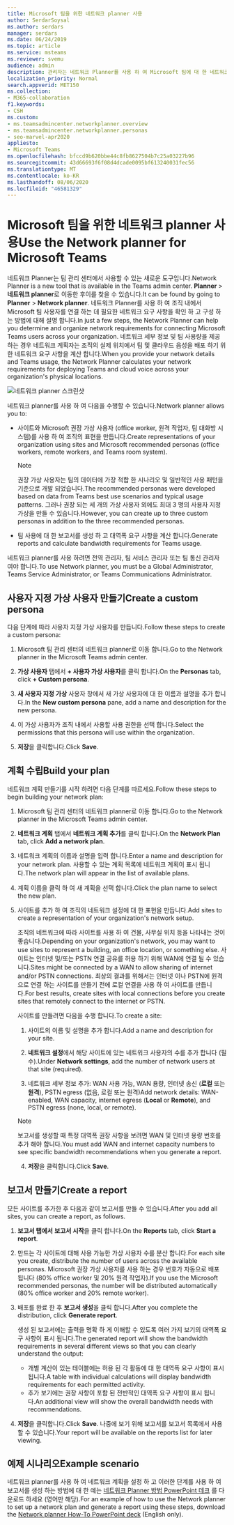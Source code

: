 ```yaml
---
title: Microsoft 팀을 위한 네트워크 planner 사용
author: SerdarSoysal
ms.author: serdars
manager: serdars
ms.date: 06/24/2019
ms.topic: article
ms.service: msteams
ms.reviewer: svemu
audience: admin
description: 관리자는 네트워크 Planner를 사용 하 여 Microsoft 팀에 대 한 네트워크 요구 사항을 결정 하는 방법을 배울 수 있습니다.
localization_priority: Normal
search.appverid: MET150
ms.collection:
- M365-collaboration
f1.keywords:
- CSH
ms.custom:
- ms.teamsadmincenter.networkplanner.overview
- ms.teamsadmincenter.networkplanner.personas
- seo-marvel-apr2020
appliesto:
- Microsoft Teams
ms.openlocfilehash: bfccd9b620bbe44c8fb8627504b7c25a03227b96
ms.sourcegitcommit: 43d66693f6f08d4dcade0095bf613240031fec56
ms.translationtype: MT
ms.contentlocale: ko-KR
ms.lasthandoff: 08/06/2020
ms.locfileid: "46581329"
---
```

# <a name="use-the-network-planner-for-microsoft-teams"></a><span data-ttu-id="62ff6-103">Microsoft 팀을 위한 네트워크 planner 사용</span><span class="sxs-lookup"><span data-stu-id="62ff6-103">Use the Network planner for Microsoft Teams</span></span>

<span data-ttu-id="62ff6-104">네트워크 Planner는 팀 관리 센터에서 사용할 수 있는 새로운 도구입니다.</span><span class="sxs-lookup"><span data-stu-id="62ff6-104">Network Planner is a new tool that is available in the Teams admin center.</span></span> <span data-ttu-id="62ff6-105">**Planner**  >  **네트워크 planner**로 이동한 후이를 찾을 수 있습니다.</span><span class="sxs-lookup"><span data-stu-id="62ff6-105">It can be found by going to **Planner** > **Network planner**.</span></span> <span data-ttu-id="62ff6-106">네트워크 Planner를 사용 하 여 조직 내에서 Microsoft 팀 사용자를 연결 하는 데 필요한 네트워크 요구 사항을 확인 하 고 구성 하는 방법에 대해 설명 합니다.</span><span class="sxs-lookup"><span data-stu-id="62ff6-106">In just a few steps, the Network Planner can help you determine and organize network requirements for connecting Microsoft Teams users across your organization.</span></span> <span data-ttu-id="62ff6-107">네트워크 세부 정보 및 팀 사용량을 제공 하는 경우 네트워크 계획자는 조직의 실제 위치에서 팀 및 클라우드 음성을 배포 하기 위한 네트워크 요구 사항을 계산 합니다.</span><span class="sxs-lookup"><span data-stu-id="62ff6-107">When you provide your network details and Teams usage, the Network Planner calculates your network requirements for deploying Teams and cloud voice across your organization's physical locations.</span></span>

![네트워크 planner 스크린샷](media/network-planner.png)

<span data-ttu-id="62ff6-109">네트워크 planner를 사용 하 여 다음을 수행할 수 있습니다.</span><span class="sxs-lookup"><span data-stu-id="62ff6-109">Network planner allows you to:</span></span>

- <span data-ttu-id="62ff6-110">사이트와 Microsoft 권장 가상 사용자 (office worker, 원격 작업자, 팀 대화방 시스템)를 사용 하 여 조직의 표현을 만듭니다.</span><span class="sxs-lookup"><span data-stu-id="62ff6-110">Create representations of your organization using sites and Microsoft recommended personas (office workers, remote workers, and Teams room system).</span></span>

    > [!NOTE]
    > <span data-ttu-id="62ff6-111">권장 가상 사용자는 팀의 데이터에 가장 적합 한 시나리오 및 일반적인 사용 패턴을 기준으로 개발 되었습니다.</span><span class="sxs-lookup"><span data-stu-id="62ff6-111">The recommended personas were developed based on data from Teams best use scenarios and typical usage patterns.</span></span> <span data-ttu-id="62ff6-112">그러나 권장 되는 세 개의 가상 사용자 외에도 최대 3 명의 사용자 지정 가상을 만들 수 있습니다.</span><span class="sxs-lookup"><span data-stu-id="62ff6-112">However, you can create up to three custom personas in addition to the three recommended personas.</span></span>

- <span data-ttu-id="62ff6-113">팀 사용에 대 한 보고서를 생성 하 고 대역폭 요구 사항을 계산 합니다.</span><span class="sxs-lookup"><span data-stu-id="62ff6-113">Generate reports and calculate bandwidth requirements for Teams usage.</span></span>

<span data-ttu-id="62ff6-114">네트워크 planner를 사용 하려면 전역 관리자, 팀 서비스 관리자 또는 팀 통신 관리자 여야 합니다.</span><span class="sxs-lookup"><span data-stu-id="62ff6-114">To use Network planner, you must be a Global Administrator, Teams Service Administrator, or Teams Communications Administrator.</span></span>

## <a name="create-a-custom-persona"></a><span data-ttu-id="62ff6-115">사용자 지정 가상 사용자 만들기</span><span class="sxs-lookup"><span data-stu-id="62ff6-115">Create a custom persona</span></span>

<span data-ttu-id="62ff6-116">다음 단계에 따라 사용자 지정 가상 사용자를 만듭니다.</span><span class="sxs-lookup"><span data-stu-id="62ff6-116">Follow these steps to create a custom persona:</span></span>

1. <span data-ttu-id="62ff6-117">Microsoft 팀 관리 센터의 네트워크 planner로 이동 합니다.</span><span class="sxs-lookup"><span data-stu-id="62ff6-117">Go to the Network planner in the Microsoft Teams admin center.</span></span>

2. <span data-ttu-id="62ff6-118">**가상 사용자** 탭에서 **+ 사용자 가상 사용자**를 클릭 합니다.</span><span class="sxs-lookup"><span data-stu-id="62ff6-118">On the **Personas** tab, click **+ Custom persona**.</span></span> 

3. <span data-ttu-id="62ff6-119">**새 사용자 지정 가상** 사용자 창에서 새 가상 사용자에 대 한 이름과 설명을 추가 합니다.</span><span class="sxs-lookup"><span data-stu-id="62ff6-119">In the **New custom persona** pane, add a name and description for the new persona.</span></span>

4. <span data-ttu-id="62ff6-120">이 가상 사용자가 조직 내에서 사용할 사용 권한을 선택 합니다.</span><span class="sxs-lookup"><span data-stu-id="62ff6-120">Select the permissions that this persona will use within the organization.</span></span>

5. <span data-ttu-id="62ff6-121">**저장**을 클릭합니다.</span><span class="sxs-lookup"><span data-stu-id="62ff6-121">Click **Save**.</span></span>

## <a name="build-your-plan"></a><span data-ttu-id="62ff6-122">계획 수립</span><span class="sxs-lookup"><span data-stu-id="62ff6-122">Build your plan</span></span>

<span data-ttu-id="62ff6-123">네트워크 계획 만들기를 시작 하려면 다음 단계를 따르세요.</span><span class="sxs-lookup"><span data-stu-id="62ff6-123">Follow these steps to begin building your network plan:</span></span>

1. <span data-ttu-id="62ff6-124">Microsoft 팀 관리 센터의 네트워크 planner로 이동 합니다.</span><span class="sxs-lookup"><span data-stu-id="62ff6-124">Go to the Network planner in the Microsoft Teams admin center.</span></span>

2. <span data-ttu-id="62ff6-125">**네트워크 계획** 탭에서 **네트워크 계획 추가**를 클릭 합니다.</span><span class="sxs-lookup"><span data-stu-id="62ff6-125">On the **Network Plan** tab, click **Add a network plan**.</span></span>

3. <span data-ttu-id="62ff6-126">네트워크 계획의 이름과 설명을 입력 합니다.</span><span class="sxs-lookup"><span data-stu-id="62ff6-126">Enter a name and description for your network plan.</span></span> <span data-ttu-id="62ff6-127">사용할 수 있는 계획 목록에 네트워크 계획이 표시 됩니다.</span><span class="sxs-lookup"><span data-stu-id="62ff6-127">The network plan will appear in the list of available plans.</span></span>

4. <span data-ttu-id="62ff6-128">계획 이름을 클릭 하 여 새 계획을 선택 합니다.</span><span class="sxs-lookup"><span data-stu-id="62ff6-128">Click the plan name to select the new plan.</span></span>

5. <span data-ttu-id="62ff6-129">사이트를 추가 하 여 조직의 네트워크 설정에 대 한 표현을 만듭니다.</span><span class="sxs-lookup"><span data-stu-id="62ff6-129">Add sites to create a representation of your organization's network setup.</span></span>

    <span data-ttu-id="62ff6-130">조직의 네트워크에 따라 사이트를 사용 하 여 건물, 사무실 위치 등을 나타내는 것이 좋습니다.</span><span class="sxs-lookup"><span data-stu-id="62ff6-130">Depending on your organization's network, you may want to use sites to represent a building, an office location, or something else.</span></span> <span data-ttu-id="62ff6-131">사이트는 인터넷 및/또는 PSTN 연결 공유를 허용 하기 위해 WAN에 연결 될 수 있습니다.</span><span class="sxs-lookup"><span data-stu-id="62ff6-131">Sites might be connected by a WAN to allow sharing of internet and/or PSTN connections.</span></span> <span data-ttu-id="62ff6-132">최상의 결과를 위해서는 인터넷 이나 PSTN에 원격으로 연결 하는 사이트를 만들기 전에 로컬 연결을 사용 하 여 사이트를 만듭니다.</span><span class="sxs-lookup"><span data-stu-id="62ff6-132">For best results, create sites with local connections before you create sites that remotely connect to the internet or PSTN.</span></span>

    <span data-ttu-id="62ff6-133">사이트를 만들려면 다음을 수행 합니다.</span><span class="sxs-lookup"><span data-stu-id="62ff6-133">To create a site:</span></span>

    1. <span data-ttu-id="62ff6-134">사이트의 이름 및 설명을 추가 합니다.</span><span class="sxs-lookup"><span data-stu-id="62ff6-134">Add a name and description for your site.</span></span>

    2. <span data-ttu-id="62ff6-135">**네트워크 설정**에서 해당 사이트에 있는 네트워크 사용자의 수를 추가 합니다 (필수).</span><span class="sxs-lookup"><span data-stu-id="62ff6-135">Under **Network settings**, add the number of network users at that site (required).</span></span>

    3. <span data-ttu-id="62ff6-136">네트워크 세부 정보 추가: WAN 사용 가능, WAN 용량, 인터넷 송신 (**로컬** 또는 **원격**), PSTN egress (없음, 로컬 또는 원격)</span><span class="sxs-lookup"><span data-stu-id="62ff6-136">Add network details: WAN-enabled, WAN capacity, internet egress (**Local** or **Remote**), and PSTN egress (none, local, or remote).</span></span>

      > [!NOTE]
      > <span data-ttu-id="62ff6-137">보고서를 생성할 때 특정 대역폭 권장 사항을 보려면 WAN 및 인터넷 용량 번호를 추가 해야 합니다.</span><span class="sxs-lookup"><span data-stu-id="62ff6-137">You must add WAN and internet capacity numbers to see specific bandwidth recommendations when you generate a report.</span></span>

    4. <span data-ttu-id="62ff6-138">**저장**을 클릭합니다.</span><span class="sxs-lookup"><span data-stu-id="62ff6-138">Click **Save**.</span></span>

## <a name="create-a-report"></a><span data-ttu-id="62ff6-139">보고서 만들기</span><span class="sxs-lookup"><span data-stu-id="62ff6-139">Create a report</span></span>

<span data-ttu-id="62ff6-140">모든 사이트를 추가한 후 다음과 같이 보고서를 만들 수 있습니다.</span><span class="sxs-lookup"><span data-stu-id="62ff6-140">After you add all sites, you can create a report, as follows.</span></span>

1. <span data-ttu-id="62ff6-141">**보고서 탭에서** **보고서 시작**을 클릭 합니다.</span><span class="sxs-lookup"><span data-stu-id="62ff6-141">On the **Reports** tab, click **Start a report**.</span></span>

2. <span data-ttu-id="62ff6-142">만드는 각 사이트에 대해 사용 가능한 가상 사용자 수를 분산 합니다.</span><span class="sxs-lookup"><span data-stu-id="62ff6-142">For each site you create, distribute the number of users across the available personas.</span></span> <span data-ttu-id="62ff6-143">Microsoft 권장 가상 사용자를 사용 하는 경우 번호가 자동으로 배포 됩니다 (80% office worker 및 20% 원격 작업자).</span><span class="sxs-lookup"><span data-stu-id="62ff6-143">If you use the Microsoft recommended personas, the number will be distributed automatically (80% office worker and 20% remote worker).</span></span>

3. <span data-ttu-id="62ff6-144">배포를 완료 한 후 **보고서 생성**을 클릭 합니다.</span><span class="sxs-lookup"><span data-stu-id="62ff6-144">After you complete the distribution, click **Generate report**.</span></span>

    <span data-ttu-id="62ff6-145">생성 된 보고서에는 출력을 명확 하 게 이해할 수 있도록 여러 가지 보기의 대역폭 요구 사항이 표시 됩니다.</span><span class="sxs-lookup"><span data-stu-id="62ff6-145">The generated report will show the bandwidth requirements in several different views so that you can clearly understand the output:</span></span>
    - <span data-ttu-id="62ff6-146">개별 계산이 있는 테이블에는 허용 된 각 활동에 대 한 대역폭 요구 사항이 표시 됩니다.</span><span class="sxs-lookup"><span data-stu-id="62ff6-146">A table with individual calculations will display bandwidth requirements for each permitted activity.</span></span>
    - <span data-ttu-id="62ff6-147">추가 보기에는 권장 사항이 포함 된 전반적인 대역폭 요구 사항이 표시 됩니다.</span><span class="sxs-lookup"><span data-stu-id="62ff6-147">An additional view will show the overall bandwidth needs with recommendations.</span></span>

4. <span data-ttu-id="62ff6-148">**저장**을 클릭합니다.</span><span class="sxs-lookup"><span data-stu-id="62ff6-148">Click **Save**.</span></span> <span data-ttu-id="62ff6-149">나중에 보기 위해 보고서를 보고서 목록에서 사용할 수 있습니다.</span><span class="sxs-lookup"><span data-stu-id="62ff6-149">Your report will be available on the reports list for later viewing.</span></span>

## <a name="example-scenario"></a><span data-ttu-id="62ff6-150">예제 시나리오</span><span class="sxs-lookup"><span data-stu-id="62ff6-150">Example scenario</span></span>

<span data-ttu-id="62ff6-151">네트워크 planner를 사용 하 여 네트워크 계획을 설정 하 고 이러한 단계를 사용 하 여 보고서를 생성 하는 방법에 대 한 예는 [네트워크 Planner 방법 PowerPoint 데크](https://github.com/MicrosoftDocs/OfficeDocs-SkypeForBusiness/blob/live/Teams/downloads/network-planner-how-to.pptx?raw=true) 를 다운로드 하세요 (영어만 해당).</span><span class="sxs-lookup"><span data-stu-id="62ff6-151">For an example of how to use the Network planner to set up a network plan and generate a report using these steps, download the [Network planner How-To PowerPoint deck](https://github.com/MicrosoftDocs/OfficeDocs-SkypeForBusiness/blob/live/Teams/downloads/network-planner-how-to.pptx?raw=true) (English only).</span></span>
